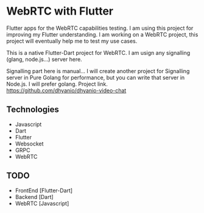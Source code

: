 # WebRTC with Flutter

Flutter apps for the WebRTC capabilities testing. I am using this project for improving my Flutter understanding. I am working on a WebRTC project, this project will eventually help me to test my use cases.

This is a native Flutter-Dart project for WebRTC. I am usign any signalling (glang, node.js...) server here.

Signalling part here is manual... I will create another project for Signalling server in Pure Golang for performance, but you can write that server in Node.js. I will prefer golang. Project link. https://github.com/dhyanio/dhyanio-video-chat

## Technologies
- Javascript
- Dart
- Flutter
- Websocket
- GRPC
- WebRTC


## TODO
- FrontEnd [Flutter-Dart]
- Backend [Dart]
- WebRTC [Javascript]
